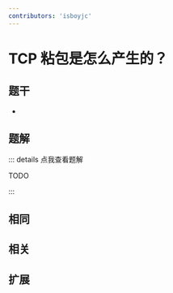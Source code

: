 ```yaml
---
contributors: 'isboyjc'
---
```


# TCP 粘包是怎么产生的？


## 题干

- 



## 题解

::: details 点我查看题解

  TODO

:::



## 相同


## 相关


## 扩展

